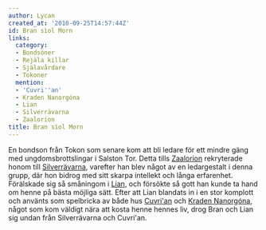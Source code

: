 ```yaml
---
author: Lycan
created_at: '2010-09-25T14:57:44Z'
id: Bran sìol Morn
links:
  category:
  - Bondsöner
  - Rejäla killar
  - Själavårdare
  - Tokoner
  mention:
  - 'Cuvri''an'
  - Kraden Nanorgóna
  - Lian
  - Silverrävarna
  - Zaalorion
title: Bran sìol Morn
---
```


En bondson från Tokon som senare kom att bli ledare för ett mindre gäng med ungdomsbrottslingar i
Salston Tor. Detta tills [Zaalorion] rekryterade honom till [Silverrävarna], varefter han blev något
av en ledargestalt i denna grupp, där hon bidrog med sitt skarpa intellekt och långa erfarenhet.
Förälskade sig så småningom i [Lian], och försökte så gott han kunde ta hand om henne på bästa
möjliga sätt. Efter att Lian blandats in i en stor komplott och använts som spelbricka av både hus
[Cuvri'an] och [Kraden Nanorgóna], något som kom väldigt nära att kosta henne hennes liv, drog Bran
och Lian sig undan från Silverrävarna och Cuvri'an.

  [Zaalorion]: Zaalorion
  [Silverrävarna]: Silverrävarna
  [Lian]: Lian
  [Cuvri'an]: Cuvrian
  [Kraden Nanorgóna]: Kraden_Nanorgóna